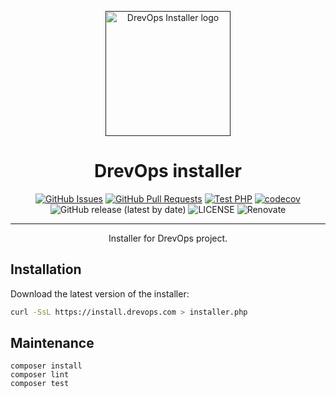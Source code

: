 <p align="center">
  <a href="" rel="noopener">
  <img width=200px height=200px src="https://placehold.jp/000000/ffffff/200x200.png?text=DrevOps+Installer&css=%7B%22border-radius%22%3A%22%20100px%22%7D" alt="DrevOps Installer logo"></a>
</p>

<h1 align="center">DrevOps installer</h1>

<div align="center">

[![GitHub Issues](https://img.shields.io/github/issues/drevops/installer.svg)](https://github.com/drevops/installer/issues)
[![GitHub Pull Requests](https://img.shields.io/github/issues-pr/drevops/installer.svg)](https://github.com/drevops/installer/pulls)
[![Test PHP](https://github.com/drevops/installer/actions/workflows/test-php.yml/badge.svg?branch=2.x)](https://github.com/drevops/installer/actions/workflows/test-php.yml)
[![codecov](https://codecov.io/gh/drevops/drevops_installer/graph/badge.svg?token=K9SPETWCJR)](https://codecov.io/gh/drevops/drevops_installer)
![GitHub release (latest by date)](https://img.shields.io/github/v/release/drevops/installer)
![LICENSE](https://img.shields.io/github/license/drevops/installer)
![Renovate](https://img.shields.io/badge/renovate-enabled-green?logo=renovatebot)

</div>

---

<p align="center"> Installer for DrevOps project.
    <br>
</p>

## Installation

Download the latest version of the installer:
```bash
curl -SsL https://install.drevops.com > installer.php
```

## Maintenance

    composer install
    composer lint
    composer test
